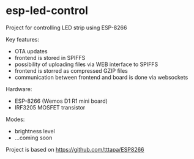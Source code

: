 # esp-led-control

Project for controlling LED strip using ESP-8266

Key features:
* OTA updates
* frontend is stored in SPIFFS 
* possibility of uploading files via WEB interface to SPIFFS
* frontend is storred as compressed GZIP files
* communication between frontend and board is done via websockets

Hardware:
* ESP-8266 (Wemos D1 R1 mini board)
* IRF3205 MOSFET transistor

Modes:
* brightness level
* ...coming soon

Project is based on https://github.com/tttapa/ESP8266
